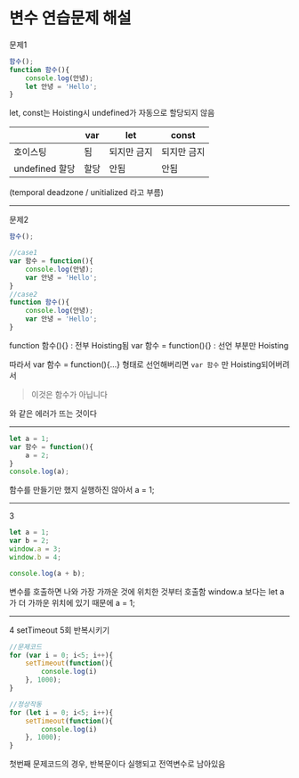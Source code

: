 # 변수 연습문제 해설

문제1
```javascript
함수();
function 함수(){
	console.log(안녕);
    let 안녕 = 'Hello';
}
```
let, const는 Hoisting시 undefined가 자동으로 할당되지 않음

|           |    var   |     let   |   const    |
|-----------|----------|-----------|------------|
|  호이스팅  |     됨    | 되지만 금지 | 되지만 금지 |
|undefined 할당|   할당  |    안됨    |    안됨    |

(temporal deadzone / unitialized 라고 부름)
_ _ _

문제2

```javascript
함수();

//case1
var 함수 = function(){
	console.log(안녕);
    var 안녕 = 'Hello';
}
//case2
function 함수(){
	console.log(안녕);
    var 안녕 = 'Hello';
}
```

function 함수(){} : 전부 Hoisting됨
var 함수 = function(){} : 선언 부분만 Hoisting

따라서 var 함수 = function(){...} 형태로 선언해버리면
`var 함수` 만 Hoisting되어버려서
>이것은 함수가 아닙니다

와 같은 에러가 뜨는 것이다
_ _ _

```javascript
let a = 1;
var 함수 = function(){
	a = 2;
}
console.log(a);
```
함수를 만들기만 했지 실행하진 않아서 a = 1;
_ _ _

3
```javascript
let a = 1;
var b = 2;
window.a = 3;
window.b = 4;

console.log(a + b);
```
변수를 호출하면 나와 가장 가까운 것에 위치한 것부터 호출함
window.a 보다는 let a 가 더 가까운 위치에 있기 때문에
a = 1;

_ _ _

4
setTimeout 5회 반복시키기
```javascript
//문제코드
for (var i = 0; i<5; i++){
	setTimeout(function(){
    	console.log(i)
    }, 1000);
}

//정상작동
for (let i = 0; i<5; i++){
	setTimeout(function(){
    	console.log(i)
    }, 1000);
}
```
첫번째 문제코드의 경우,
반복문이다 실행되고 전역변수로 남아있음
